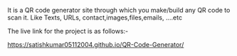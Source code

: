 It is a QR code generator site through which you make/build any QR code to scan it.
Like Texts, URLs, contact,images,files,emails, ....etc

The live link for the project is as follows:-

https://satishkumar05112004.github.io/QR-Code-Generator/
